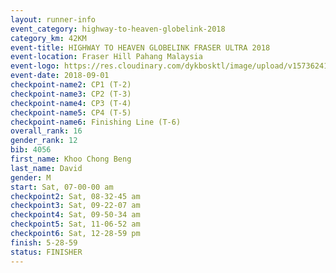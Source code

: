 ```yaml
---
layout: runner-info 
event_category: highway-to-heaven-globelink-2018 
category_km: 42KM 
event-title: HIGHWAY TO HEAVEN GLOBELINK FRASER ULTRA 2018 
event-location: Fraser Hill Pahang Malaysia 
event-logo: https://res.cloudinary.com/dykbosktl/image/upload/v1573624145/Logo/download_nnzjlh.png 
event-date: 2018-09-01 
checkpoint-name2: CP1 (T-2) 
checkpoint-name3: CP2 (T-3) 
checkpoint-name4: CP3 (T-4) 
checkpoint-name5: CP4 (T-5) 
checkpoint-name6: Finishing Line (T-6) 
overall_rank: 16
gender_rank: 12
bib: 4056
first_name: Khoo Chong Beng
last_name: David
gender: M
start: Sat, 07-00-00 am
checkpoint2: Sat, 08-32-45 am
checkpoint3: Sat, 09-22-07 am
checkpoint4: Sat, 09-50-34 am
checkpoint5: Sat, 11-06-52 am
checkpoint6: Sat, 12-28-59 pm
finish: 5-28-59
status: FINISHER
---
```


